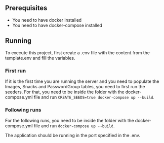## Prerequisites
- You need to have docker installed
- You need to have docker-compose installed

## Running

To execute this project, first create a .env file with the content from the template.env and fill the variables.

### First run

If it is the first time you are running the server and you need to populate the Images, Snacks and PasswordGroup tables, 
you need to first run the seeders. For that, you need to be inside the folder with the docker-compose.yml file 
and run ```CREATE_SEEDS=true docker-compose up --build```. 

### Following runs

For the following runs, you need to be inside the folder with the docker-compose.yml file and run ```docker-compose up --build```. 

The application should be running in the port specified in the .env.